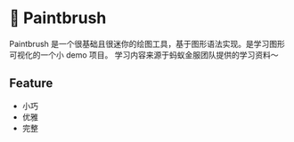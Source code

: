 # 🎨 Paintbrush

Paintbrush 是一个很基础且很迷你的绘图工具，基于图形语法实现。是学习图形可视化的一个小 demo 项目。
学习内容来源于蚂蚁金服团队提供的学习资料～


## Feature

- 小巧
- 优雅
- 完整
